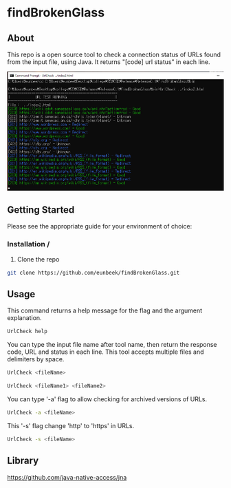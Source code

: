 # findBrokenGlass

## About
This repo is a open source tool to check a connection status of URLs found from the input file, using Java. It returns "[code] url status" in each line.

<p align="center">
  <img src="./asset/defaultTool.png" alt="He's Dead, Jim" width="738">
</p>

## Getting Started
Please see the appropriate guide for your environment of choice:

### Installation / 
  1. Clone the repo
  
  ```bash
  git clone https://github.com/eunbeek/findBrokenGlass.git
  ```
## Usage
  
  This command returns a help message for the flag and the argument explanation.
  ```bash
  UrlCheck help
  ```
  
  You can type the input file name after tool name, then return the response code, URL and status in each line.
  This tool accepts multiple files and delimiters by space.
  ```bash
  UrlCheck <fileName>
  ```

  ```bash
  UrlCheck <fileName1> <fileName2>
  ```
  
  You can type '-a' flag to allow checking for archived versions of URLs.
  ```bash
  UrlCheck -a <fileName>
  ```
   
  This '-s' flag change 'http' to 'https' in URLs.  
  ```bash
  UrlCheck -s <fileName>
  ```

## Library 
https://github.com/java-native-access/jna
  
  


